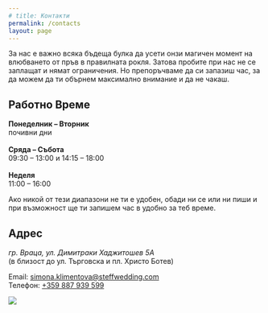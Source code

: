 ```yaml
---
# title: Контакти
permalink: /contacts
layout: page
---
```


<!-- <div class="divider"></div> -->

<article class="home description">
  За нас е важно всяка бъдеща булка да усети онзи магичен момент на влюбването от пръв в правилната рокля. Затова пробите при нас не се заплащат и нямат ограничения. Но препоръчваме да си запазиш час, за да можем да ти обърнем максимално внимание и да не чакаш.
</article>

<div class="divider"></div>

<article class="column">
  <h2>Работно Време</h2>

  <p class="text center">
    <b>Понеделник – Вторник</b><br/>
    почивни дни<br /><br />
    <b>Сряда – Събота</b><br />
    09:30 – 13:00 и 14:15 – 18:00<br /><br />
    <b>Неделя</b><br/>
    11:00 – 16:00
  </p>
  <p class="paragraph">
    Ако никой от тези диапазони не ти е удобен, обади ни се или ни пиши и при възможност ще ти запишем час в удобно за теб време.
  </p>
</article>
<article class="column">
  <h2>Адрес</h2>
  <p class="text center">
    <address>гр. Враца, ул. Димитраки Хаджитошев 5А</address>
    (в близост до ул. Търговска и пл. Христо Ботев)
  </p>

  <p class="text center">
    Email: <a href="mailto:simona.klimentova@steffwedding.com">simona.klimentova@steffwedding.com</a><br />
    Телефон: <a href="tel:+359 887 939 599">+359 887 939 599</a>
  </p>

  <img class="box borders content" style="margin-bottom: 2rem" src="{{ site.baseurl }}/assets/map.png">
</article>
